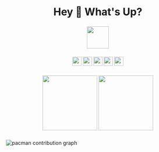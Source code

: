 <h1 align="center">Hey 👋 What's Up?</h1>

###

<div align="center">
  <img src="https://skillicons.dev/icons?i=ts,nextjs,tailwind,storybook,graphql,go,rust,nestjs,py,aws" height="60" />
</div>

###

<div align="center">
  <img src="https://img.shields.io/static/v1?message=LinkedIn&logo=linkedin&label=&color=0077B5&logoColor=white&style=for-the-badge" height="25" />
  <img src="https://img.shields.io/static/v1?message=Twitter&logo=twitter&label=&color=1DA1F2&logoColor=white&style=for-the-badge" height="25" />
  <img src="https://img.shields.io/static/v1?message=Discord&logo=discord&label=&color=7289DA&logoColor=white&style=for-the-badge" height="25" />
  <img src="https://img.shields.io/static/v1?message=Twitch&logo=twitch&label=&color=9146FF&logoColor=white&style=for-the-badge" height="25" />
  <img src="https://img.shields.io/static/v1?message=dev.to&logo=dev.to&label=&color=0A0A0A&logoColor=white&style=for-the-badge" height="25" />
</div>

###

<div align="center">
  <img src="https://streak-stats.demolab.com?user=YOUR_USERNAME&locale=en&mode=daily&theme=dracula&hide_border=false&border_radius=5" height="150" />
  <img src="https://github-profile-trophy.vercel.app?username=YOUR_USERNAME&theme=dracula&column=-1&row=1&margin-w=8&margin-h=8&no-bg=false&no-frame=false" height="150" />
</div>

###

<picture>
  <source media="(prefers-color-scheme: dark)" srcset="https://raw.githubusercontent.com/YOUR_USERNAME/YOUR_REPO/output/pacman-contribution-graph-dark.svg">
  <source media="(prefers-color-scheme: light)" srcset="https://raw.githubusercontent.com/YOUR_USERNAME/YOUR_REPO/output/pacman-contribution-graph.svg">
  <img alt="pacman contribution graph" src="https://raw.githubusercontent.com/YOUR_USERNAME/YOUR_REPO/output/pacman-contribution-graph.svg">
</picture>

